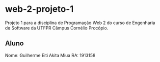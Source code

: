 # web-2-projeto-1

Projeto 1 para a disciplina de Programação Web 2 do curso de Engenharia de Software da UTFPR Câmpus Cornélio Procópio.

## Aluno

Nome: Guilherme Eiti Akita Miua
RA: 1913158
